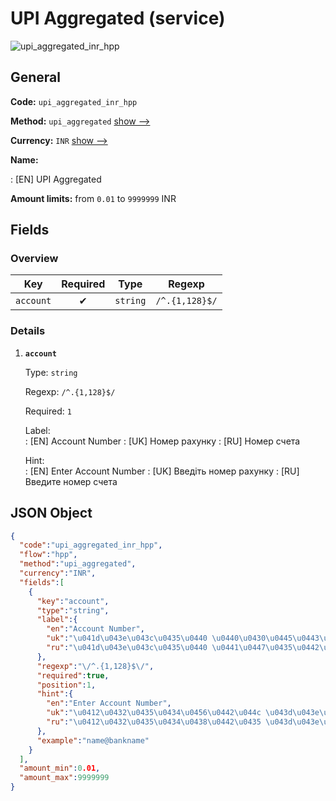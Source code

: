 
# UPI Aggregated (service) 
![upi_aggregated_inr_hpp](https://static.openfintech.io/payment_methods/upi_aggregated_inr_hpp/logo.svg?w=400&c=v0.59.26#w200)  

## General 
 
**Code:** `upi_aggregated_inr_hpp` 
 
**Method:** `upi_aggregated` 
 [show -->](/payment-methods/upi_aggregated/) 
 
**Currency:** `INR` [show -->](/currencies/INR/) 
 
**Name:** 
 
:	[EN] UPI Aggregated 
 
**Amount limits:** from `0.01` to `9999999` INR 

## Fields 

### Overview 

|Key|Required|Type|Regexp| 
|:---:|:---:|:---:|:---:| 
|`account`|✔|`string`|`/^.{1,128}$/`| 
 

### Details 
 
1. **`account`** 
 
	Type: `string` 
 
	Regexp: `/^.{1,128}$/` 
 
	Required: `1` 
 
	Label:  
	: [EN] Account Number 
	: [UK] Номер рахунку 
	: [RU] Номер счета 
 
	Hint:  
	: [EN] Enter Account Number 
	: [UK] Введіть номер рахунку 
	: [RU] Введите номер счета 
 

## JSON Object 

```json
{
  "code":"upi_aggregated_inr_hpp",
  "flow":"hpp",
  "method":"upi_aggregated",
  "currency":"INR",
  "fields":[
    {
      "key":"account",
      "type":"string",
      "label":{
        "en":"Account Number",
        "uk":"\u041d\u043e\u043c\u0435\u0440 \u0440\u0430\u0445\u0443\u043d\u043a\u0443",
        "ru":"\u041d\u043e\u043c\u0435\u0440 \u0441\u0447\u0435\u0442\u0430"
      },
      "regexp":"\/^.{1,128}$\/",
      "required":true,
      "position":1,
      "hint":{
        "en":"Enter Account Number",
        "uk":"\u0412\u0432\u0435\u0434\u0456\u0442\u044c \u043d\u043e\u043c\u0435\u0440 \u0440\u0430\u0445\u0443\u043d\u043a\u0443",
        "ru":"\u0412\u0432\u0435\u0434\u0438\u0442\u0435 \u043d\u043e\u043c\u0435\u0440 \u0441\u0447\u0435\u0442\u0430"
      },
      "example":"name@bankname"
    }
  ],
  "amount_min":0.01,
  "amount_max":9999999
}
```  
